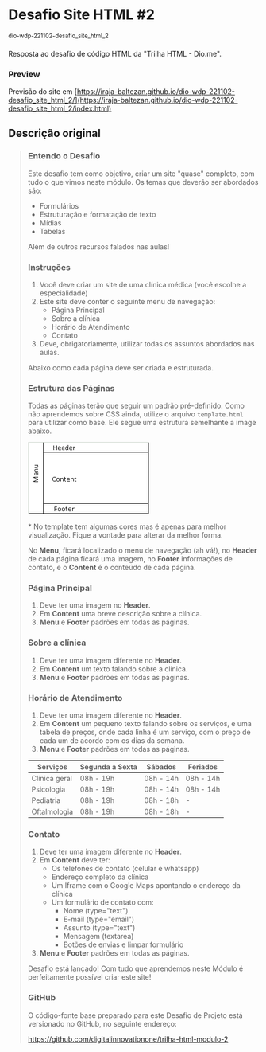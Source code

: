 # Desafio Site HTML #2
<sup>dio-wdp-221102-desafio_site_html_2</sup>


Resposta ao desafio de código HTML da "Trilha HTML - Dio.me".

### Preview

Previsão do site em [https://iraja-baltezan.github.io/dio-wdp-221102-desafio_site_html_2/](https://iraja-baltezan.github.io/dio-wdp-221102-desafio_site_html_2/index.html)

## Descrição original

>### Entendo o Desafio
>
>Este desafio tem como objetivo, criar um site "quase" completo, com tudo o que vimos neste módulo. Os temas que deverão ser abordados são:
>
>- Formulários
>- Estruturação e formatação de texto
>- Mídias
>- Tabelas
>
>Além de outros recursos falados nas aulas!
>
>### Instruções
>
>1. Você deve criar um site de uma clínica médica (você escolhe a especialidade)
>2. Este site deve conter o seguinte menu de navegação:
>    - Página Principal
>    - Sobre a clínica
>    - Horário de Atendimento
>    - Contato
>3. Deve, obrigatoriamente, utilizar todas os assuntos abordados nas aulas.
>
>Abaixo como cada página deve ser criada e estruturada.
>
>### Estrutura das Páginas
>
>Todas as páginas terão que seguir um padrão pré-definido. Como não aprendemos sobre CSS ainda, utilize o arquivo `template.html` para utilizar como base. Ele segue uma estrutura semelhante a image abaixo.
>
>![Estrutura](doc/estrutura.gif)
>
>
>\* No template tem algumas cores mas é apenas para melhor visualização. Fique a vontade para alterar da melhor forma.
>
>No **Menu**, ficará localizado o menu de navegação (ah vá!), no **Header** de cada página ficará uma imagem, no **Footer** informações de contato, e o **Content** é o conteúdo de cada página.
>
>### Página Principal
>
>1. Deve ter uma imagem no **Header**.
>2. Em **Content** uma breve descrição sobre a clínica.
>3. **Menu** e **Footer** padrões em todas as páginas.
>
>### Sobre a clínica
>
>1. Deve ter uma imagem diferente no **Header**.
>2. Em **Content** um texto falando sobre a clínica.
>3. **Menu** e **Footer** padrões em todas as páginas.
>
>### Horário de Atendimento
>
>1. Deve ter uma imagem diferente no **Header**.
>2. Em **Content** um pequeno texto falando sobre os serviços, e uma tabela de preços, onde cada linha é um serviço, com o preço de cada um de acordo com os dias da semana.
>3. **Menu** e **Footer** padrões em todas as páginas.
>
>Serviços      | Segunda a Sexta | Sábados   | Feriados
>--------------|-----------------|-----------|-----------
>Clínica geral | 08h - 19h       | 08h - 14h | 08h - 14h
>Psicologia    | 08h - 19h       | 08h - 14h | 08h - 14h
>Pediatria     | 08h - 19h       | 08h - 18h | -
>Oftalmologia  | 08h - 19h       | 08h - 18h | -
>
>### Contato
>
>1. Deve ter uma imagem diferente no **Header**.
>2. Em **Content** deve ter:
>    - Os telefones de contato (celular e whatsapp)
>    - Endereço completo da clínica
>    - Um Iframe com o Google Maps apontando o endereço da clínica
>    - Um formulário de contato com:
>        - Nome (type="text")
>        - E-mail (type="email")
>        - Assunto (type="text")
>        - Mensagem (textarea)
>        - Botões de envias e limpar formulário
>3. **Menu** e **Footer** padrões em todas as páginas.
>
>Desafio está lançado! Com tudo que aprendemos neste Módulo é perfeitamente possível criar este site!
>
>### GitHub
>
>O código-fonte base preparado para este Desafio de Projeto está versionado no GitHub, no seguinte endereço:
>
>https://github.com/digitalinnovationone/trilha-html-modulo-2

